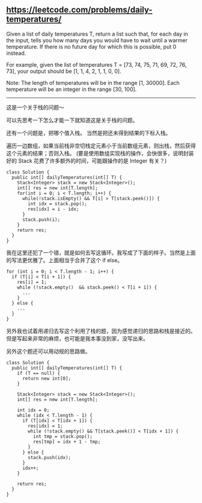 https://leetcode.com/problems/daily-temperatures/
---
Given a list of daily temperatures T, return a list such that, for each day in the input, tells you how many days you would have to wait until a warmer temperature. If there is no future day for which this is possible, put 0 instead.

For example, given the list of temperatures T = [73, 74, 75, 71, 69, 72, 76, 73], your output should be [1, 1, 4, 2, 1, 1, 0, 0].

Note: The length of temperatures will be in the range [1, 30000]. Each temperature will be an integer in the range [30, 100].

---

这是一个关于栈的问题～

可以先思考一下怎么才能一下就知道这是关于栈的问题。

还有一个问题是，把哪个值入栈。
当然是把还未得到结果的下标入栈。

遍历一边数组，如果当前栈非空切栈定元素小于当前数组元素，则出栈，然后获得这个元素的结果；否则入栈。
  (要是使用数组实现栈的操作，会快很多，说明封装好的 Stack 花费了许多额外的时间，可能跟操作的是 Integer 有关？)
```
class Solution {
  public int[] dailyTemperatures(int[] T) {
    Stack<Integer> stack = new Stack<Integer>();
    int[] res = new int[T.length];
    for(int i = 0; i < T.length; i++) {
      while(!stack.isEmpty() && T[i] > T[stack.peek()]) {
        int idx = stack.pop();
        res[idx] = i - idx;
      }
      stack.push(i);
    }
    return res;
  }
}
```

我在这里还犯了一个错，就是如何去写这循环。我写成了下面的样子。当然是上面的写法更优雅了。上面相当于合并了这个 if else。


```
for (int i = 0; i < T.length - 1; i++) {
  if (T[i] < T[i + 1]) {
    res[i] = 1;
    while (!stack.empty()  && stack.peek() < T[i + 1]) {
      ...
    }
  } else {
    ...
  }
}
```

另外我也试着用递归去写这个利用了栈的题，因为感觉递归的思路和栈是接近的。但是写起来非常的麻烦，也可能是我本事没到家，没写出来。

另外这个题还可以用动规的思路做。
```
class Solution {
  public int[] dailyTemperatures(int[] T) {
    if (T == null) {
      return new int[0];
    }

    Stack<Integer> stack = new Stack<Integer>();
    int[] res = new int[T.length];

    int idx = 0;
    while (idx < T.length - 1) {
      if (T[idx] < T[idx + 1]) {
        res[idx] = 1;
        while (!stack.empty() && T[stack.peek()] < T[idx + 1]) {
          int tmp = stack.pop();
          res[tmp] = idx + 1 - tmp;
        }
      } else {
        stack.push(idx);
      }
      idx++;
    }

    return res;
  }
}
```
